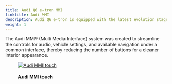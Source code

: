 ```yaml
---
title: Audi Q6 e-tron MMI
linktitle: Audi MMI
description: Audi Q6 e-tron is equipped with the latest evolution stage of its MMI operating concepts with the MMI touch response.
weight: 1
---
```

<!-- markdownlint-disable MD033 -->
The Audi MMI® (Multi Media Interface) system was created to streamline the controls for audio, vehicle settings, and available navigation under a common interface, thereby reducing the number of buttons for a cleaner interior appearance.

<figure>
    <a href="https://media.electrichasgoneaudi.net/multimedia/models/e-tron/technology/uiandoperations/mmi/both_screens_1.jpg">
        <img src="https://media.electrichasgoneaudi.net/multimedia/models/e-tron/technology/uiandoperations/mmi/both_screens_1s.jpg"
        class="img-fluid" alt="Audi MMI touch" title="Audi MMI touch">
    </a>
    <figcaption><h4>Audi MMI touch</h4></figcaption>
</figure>
